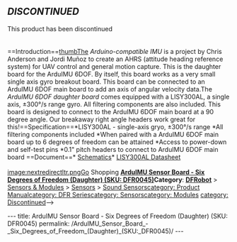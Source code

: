 <h2 id="discontinued"><em><strong>DISCONTINUED</strong></em></h2>
<p>This product has been discontinued<br /><br /><br />==Introduction==<a href="image:ArduIMU_Sensor_Board_-_Six_Degrees_of_Freedom_(Daughter)_DFR0045.jpg" title="wikilink">thumbThe</a> <em>Arduino-compatible IMU</em> is a project by Chris Anderson and Jordi Muñoz to create an AHRS (attitude heading reference system) for UAV control and general motion capture. This is the daughter board for the ArduIMU 6DOF. By itself, this board works as a very small single axis gyro breakout board. This board can be connected to an ArduIMU 6DOF main board to add an axis of angular velocity data.The <em>ArduIMU 6DOF daughter board</em> comes equipped with a LISY300AL, a single axis, ±300°/s range gyro. All filtering components are also included. This board is designed to connect to the ArduIMU 6DOF main board at a 90 degree angle. Our breakaway right angle headers work great for this!==Specification==*LISY300AL - single-axis gryo, ±300°/s range *All filtering components included *When paired with a ArduIMU 6DOF main board up to 6 degrees of freedom can be attained *Access to power-down and self-test pins *0.1&quot; pitch headers to connect to ArduIMU 6DOF main board ==Document==* <a href="http://www.sparkfun.com/datasheets/Sensors/IMU/Ardupilot-SensorBoard-Daughter-v10.pdf">Schematics</a>* <a href="http://www.sparkfun.com/datasheets/Sensors/LISY300AL.pdf">LISY300AL Datasheet</a><br /><br /><a href="image:nextredirectltr.png" title="wikilink">image:nextredirectltr.pngGo</a> Shopping <a href="https://www.dfrobot.com/product-157.html"><strong><u>ArduIMU Sensor Board - Six Degrees of Freedom (Daughter) (SKU: DFR0045)</u></strong></a><strong>Category</strong>: <a href="https://www.dfrobot.com/"><u><strong>DFRobot</strong></u></a> &gt; <a href="https://www.dfrobot.com/category-156.html"><u>Sensors &amp; Modules</u></a> &gt; <a href="https://www.dfrobot.com/category-36.html"><u>Sensors</u></a> &gt; <a href="https://www.dfrobot.com/category-63.html"><u>Sound Sensors</u></a><a href="category:_Product_Manual" title="wikilink">category: Product Manual</a><a href="category:_DFR_Series" title="wikilink">category: DFR Series</a><a href="category:_Sensors" title="wikilink">category: Sensors</a><a href="category:_Modules" title="wikilink">category: Modules</a> <a href="category:_Discontinued" title="wikilink">category: Discontinued</a>--&gt;</p>---
title: ArduIMU Sensor Board - Six Degrees of Freedom (Daughter) (SKU: DFR0045)
permalink: /ArduIMU_Sensor_Board_-_Six_Degrees_of_Freedom_(Daughter)_(SKU:_DFR0045)/
---

